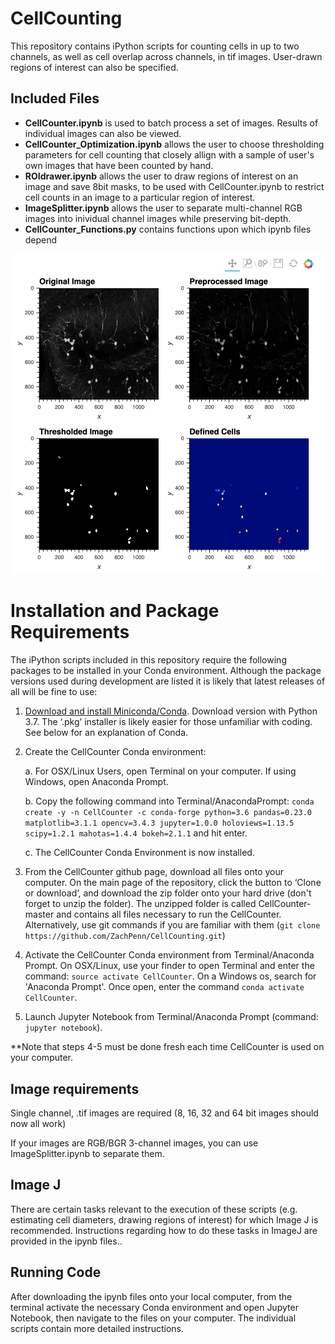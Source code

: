 # CellCounting
This repository contains iPython scripts for counting cells in up to two channels, as well as cell overlap across channels, in tif images.  User-drawn regions of interest can also be specified.

## Included Files
* **CellCounter.ipynb** is used to batch process a set of images.  Results of individual images can also be viewed.
* **CellCounter_Optimization.ipynb** allows the user to choose thresholding parameters for cell counting that closely allign with a sample of user's own images that have been counted by hand.
* **ROIdrawer.ipynb** allows the user to draw regions of interest on an image and save 8bit masks, to be used with CellCounter.ipynb to restrict cell counts in an image to a particular region of interest.
* **ImageSplitter.ipynb** allows the user to separate multi-channel RGB images into inividual channel images while preserving bit-depth.
* **CellCounter_Functions.py** contains functions upon which ipynb files depend

![Example](Images/Example.png)

# Installation and Package Requirements
The iPython scripts included in this repository require the following packages to be installed in your Conda environment.  Although the package versions used during development are listed it is likely that latest releases of all will be fine to use:

1. [Download and install Miniconda/Conda](https://conda.io/miniconda.html).  Download version with Python 3.7.  The ‘.pkg’ installer is likely easier for those unfamiliar with coding. See below for an explanation of Conda.

2. Create the CellCounter Conda environment:

    a. For OSX/Linux Users, open Terminal on your computer. If using Windows, open Anaconda Prompt.
    
    b. Copy the following command into Terminal/AnacondaPrompt: `conda create -y -n CellCounter -c conda-forge python=3.6 pandas=0.23.0 matplotlib=3.1.1 opencv=3.4.3 jupyter=1.0.0 holoviews=1.13.5 scipy=1.2.1 mahotas=1.4.4 bokeh=2.1.1` and hit enter.
        
    c. The CellCounter Conda Environment is now installed.

3. From the CellCounter github page, download all files onto your computer. On the main page of the repository, click the button to ‘Clone or download’, and download the zip folder onto your hard drive (don't forget to unzip the folder). The unzipped folder is called CellCounter-master and contains all files necessary to run the CellCounter.  Alternatively, use git commands if you are familiar with them (`git clone https://github.com/ZachPenn/CellCounting.git`)

4. Activate the CellCounter Conda environment from Terminal/Anaconda Prompt.  On OSX/Linux, use your finder to open Terminal and enter the command: `source activate CellCounter`.  On a Windows os, search for 'Anaconda Prompt'.  Once open, enter the command `conda activate CellCounter`.  

5. Launch Jupyter Notebook from Terminal/Anaconda Prompt (command: `jupyter notebook`). 

**Note that steps 4-5 must be done fresh each time CellCounter is used on your computer.

## Image requirements
Single channel, .tif images are required (8, 16, 32 and 64 bit images should now all work)

If your images are RGB/BGR 3-channel images, you can use ImageSplitter.ipynb to separate them.

## Image J
There are certain tasks relevant to the execution of these scripts (e.g. estimating cell diameters, drawing regions of interest) for which Image J is recommended.  Instructions regarding how to do these tasks in ImageJ are provided in the ipynb files..

## Running Code
After downloading the ipynb files onto your local computer, from the terminal activate the necessary Conda environment and open Jupyter Notebook, then navigate to the files on your computer. The individual scripts contain more detailed instructions.
